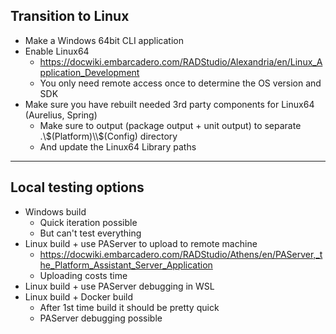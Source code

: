 ## Transition to Linux

* Make a Windows 64bit CLI application <!-- .element: class="fragment" -->
* Enable Linux64 <!-- .element: class="fragment" -->
  - https://docwiki.embarcadero.com/RADStudio/Alexandria/en/Linux_Application_Development <!-- .element: class="fragment" -->
  - You only need remote access once to determine the OS version and SDK <!-- .element: class="fragment" -->
* Make sure you have rebuilt needed 3rd party components for Linux64 (Aurelius, Spring) <!-- .element: class="fragment" -->
  - Make sure to output (package output + unit output) to separate .\\$(Platform)\\$(Config) directory <!-- .element: class="fragment" -->
  - And update the Linux64 Library paths <!-- .element: class="fragment" -->

---

## Local testing options

* Windows build <!-- .element: class="fragment" -->
  - Quick iteration possible <!-- .element: class="fragment" -->
  - But can't test everything <!-- .element: class="fragment" -->
* Linux build + use PAServer to upload to remote machine <!-- .element: class="fragment" -->
  - https://docwiki.embarcadero.com/RADStudio/Athens/en/PAServer,_the_Platform_Assistant_Server_Application <!-- .element: class="fragment" -->
  - Uploading costs time <!-- .element: class="fragment" -->
* Linux build + use PAServer debugging in WSL <!-- .element: class="fragment" -->
* Linux build + Docker build <!-- .element: class="fragment" -->
  - After 1st time build it should be pretty quick <!-- .element: class="fragment" -->
  - PAServer debugging possible <!-- .element: class="fragment" -->
